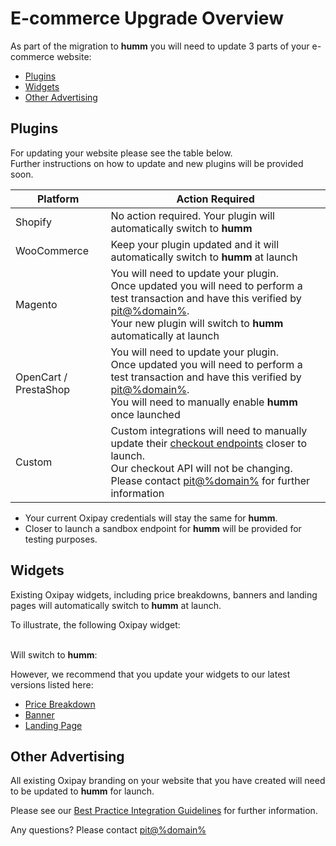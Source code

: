 # E-commerce Upgrade Overview

As part of the migration to **humm** you will need to update 3 parts of your e-commerce website:

* [Plugins](#plugins)
* [Widgets](#widgets)
* [Other Advertising](#other-advertising)

## Plugins
For updating your website please see the table below.<br>
Further instructions on how to update and new plugins will be provided soon.

Platform | Action Required
---------|----------------
Shopify               | No action required. Your plugin will automatically switch to **humm**
WooCommerce           | Keep your plugin updated and it will automatically switch to **humm** at launch
Magento               | You will need to update your plugin.<br>Once updated you will need to perform a test transaction and have this verified by [pit@%domain%](mailto:pit@%domain%).<br>Your new plugin will switch to **humm** automatically at launch
OpenCart / PrestaShop | You will need to update your plugin.<br>Once updated you will need to perform a test transaction and have this verified by [pit@%domain%](mailto:pit@%domain%).<br>You will need to manually enable **humm** once launched
Custom                | Custom integrations will need to manually update their [checkout endpoints](../../custom_integration/checkout_api) closer to launch.<br>Our checkout API will not be changing.<br>Please contact [pit@%domain%](mailto:pit@%domain%) for further information

* Your current Oxipay credentials will stay the same for **humm**.
* Closer to launch a sandbox endpoint for **humm** will be provided for testing purposes.

## Widgets
Existing Oxipay widgets, including price breakdowns, banners and landing pages will automatically switch to **humm** at launch.

To illustrate, the following Oxipay widget:
<script src="https://widgets.oxipay.co.nz/content/scripts/price-info.js?productPrice=200"></script>

<br>Will switch to **humm**:

<script src="https://widgets.%domain%/content/scripts/price-info.js?productPrice=200&LittleOnly"></script>

However, we recommend that you update your widgets to our latest versions listed here:

* [Price Breakdown](../../widgets/%price_info_page_link%)
* [Banner](../../widgets/banners)
* [Landing Page](../../widgets/landing_pages/introduction)

## Other Advertising

All existing Oxipay branding on your website that you have created will need to be updated to **humm** for launch.

Please see our [Best Practice Integration Guidelines](../../best_practice_integration) for further information.

Any questions? Please contact [pit@%domain%](mailto:pit@%domain%)